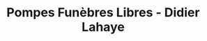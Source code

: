 ---
title: "Pompes Funèbres Libres - Didier Lahaye"
url: /cherbourg-en-cotentin/pompes-funebres-libres-didier-lahaye/
shop: directeurs de funérailles
---